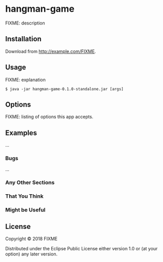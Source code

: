 # hangman-game

FIXME: description

## Installation

Download from http://example.com/FIXME.

## Usage

FIXME: explanation

    $ java -jar hangman-game-0.1.0-standalone.jar [args]

## Options

FIXME: listing of options this app accepts.

## Examples

...

### Bugs

...

### Any Other Sections
### That You Think
### Might be Useful

## License

Copyright © 2018 FIXME

Distributed under the Eclipse Public License either version 1.0 or (at
your option) any later version.
